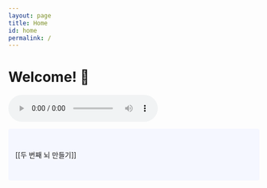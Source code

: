 ```yaml
---
layout: page
title: Home
id: home
permalink: /
---
```


# Welcome! 🌱

<audio controls autoplay>
  <source src="/assets/pianobgm.m4a" type="audio/x-m4a">
  Your browser does not support the audio element.
</audio>

<p style="padding: 3em 1em; background: #f5f7ff; border-radius: 4px;">
	[[두 번째 뇌 만들기]]
</p>
